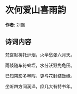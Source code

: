 # 次何爱山喜雨韵

**作者**: 刘黻

## 诗词内容

梵宫默祷托炉烟，火伞愁张六月天。

雨倏随车符蚁垤，水分沃野免龟田。

已知帘影多琴暇，更与花封结饭缘。

坐听四方同润泽，庶几大有特书年。

